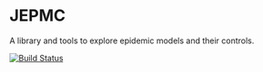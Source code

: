 # JEPMC

A library and tools to explore epidemic models and their controls.

[![Build Status](https://github.com/DrStiev/CovidSim.jl/actions/workflows/CI.yml/badge.svg?branch=main)](https://github.com/DrStiev/CovidSim.jl/actions/workflows/CI.yml?query=branch%3Amain)
